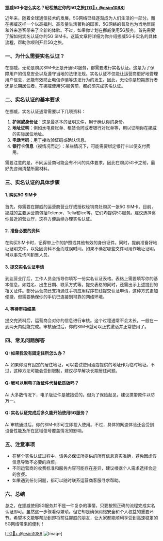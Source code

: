 **挪威5G卡怎么实名？轻松搞定你的5G之旅[[TG💪+ @esim1088](https://t.me/s/esim1088)]**

近年来，随着全球通信技术的发展，5G网络已经逐渐成为人们生活的一部分。而在挪威这样一个以高福利、高质量生活著称的国家，5G网络的普及也为当地居民和外来游客带来了全新的体验。不过，如果你计划在挪威使用5G服务，首先需要了解如何实名认证你的5G SIM卡。这篇文章将详细为你介绍挪威5G卡实名的具体流程，帮助你顺利开启5G之旅。

### 一、为什么需要实名认证？

在挪威，无论是购买SIM卡还是开通5G服务，都需要进行实名认证。这是为了保障用户的信息安全以及遵守当地的法律法规。实名认证不仅能让运营商更好地管理用户信息，还能有效防止电信诈骗等违法行为的发生。因此，无论你是短期旅行者还是长期居住者，在挪威使用5G服务前，都必须完成实名认证。

### 二、实名认证的基本要求

在挪威，实名认证通常需要以下几项资料：

1. **护照或身份证**：这是最基本的证明文件，用于确认你的身份。
2. **地址证明**：例如水电费账单、租赁合同或者银行对账单等，用以证明你在挪威的实际居住地址。
3. **电话号码**：用于接收验证码或确认信息。
4. **银行卡信息**（视情况而定）：某些情况下，可能需要绑定银行卡以便支付费用。

需要注意的是，不同运营商可能会有不同的具体要求，因此在购买5G卡之前，最好先咨询清楚所需材料。

### 三、实名认证的具体步骤

#### 1. 购买5G SIM卡

首先，你需要在挪威的运营商营业厅或授权经销商处购买一张5G SIM卡。目前，挪威的主要运营商包括Telenor、Telia和Ice等，它们均提供5G服务。建议选择离你最近的营业厅，这样方便后续办理实名认证。

#### 2. 准备必要的资料

在购买SIM卡时，记得带上你的护照或其他有效的身份证件。同时，提前准备好地址证明文件，以免因资料不全而耽误时间。如果不确定哪些文件可用作地址证明，可以事先询问销售人员。

#### 3. 提交实名认证申请

到达营业厅后，工作人员会指导你填写一份实名认证表格。表格上需要填写你的基本信息，如姓名、出生日期、联系方式等。提交表格的同时，还需出示上述提到的相关证件。部分运营商还支持通过手机应用程序在线提交认证申请，这种方式更加便捷，但需要确保你的手机已连接到可靠的网络环境。

#### 4. 等待审核结果

提交完资料后，运营商会对你的信息进行审核。这个过程通常不会太长，一般在一到两天内就能完成。审核通过后，你的SIM卡就可以正式激活并正常使用了。

### 四、常见问题解答

#### Q: 如果我没有固定住所怎么办？
A: 如果你没有固定的居住地址，可以尝试使用酒店提供的地址作为临时地址。不过，这种方法可能会受到限制，建议尽早解决长期居住问题。

#### Q: 我可以用电子版证件代替纸质版吗？
A: 大多数情况下，电子版证件是被接受的，但为了保险起见，建议携带原件以防万一。

#### Q: 实名认证完成后多久能开始使用5G服务？
A: 审核通过后，你的SIM卡即可立即投入使用。不过，具体的网速体验还会受到设备性能及所在区域信号覆盖情况的影响。

### 五、注意事项

- 在整个实名认证过程中，请务必保证所提供的所有信息真实准确，避免因虚假信息导致不必要的麻烦。
- 不同运营商的收费标准和服务内容可能存在差异，建议根据个人需求选择合适的套餐。
- 如果遇到任何问题，都可以随时联系运营商客服寻求帮助。

### 六、总结

总之，在挪威使用5G服务并不是一件复杂的事情，只要按照正确的流程完成实名认证即可。虽然这一步骤看似繁琐，但它却是确保网络安全和个人权益的重要环节。希望本文能够帮助到即将前往挪威的朋友，让大家都能顺利享受到高速稳定的5G网络带来的便利！

[[TG💪+ @esim1088](https://t.me/s/esim1088) ![Image](https://i.postimg.cc/4NQfJmqS/Snipaste-2025-05-13-00-14-12.png)]